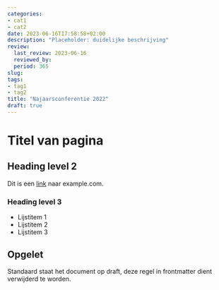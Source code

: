 ```yaml
---
categories:
- cat1
- cat2
date: 2023-06-16T17:58:58+02:00
description: "Placeholder: duidelijke beschrijving"
review:
  last_review: 2023-06-16
  reviewed_by:
  period: 365
slug:
tags:
- tag1
- tag2
title: "Najaarsconferentie 2022"
draft: true
---
```


# Titel van pagina

## Heading level 2

Dit is een [link](https://example.com/) naar example.com.

### Heading level 3

* Lijstitem 1
* Lijstitem 2
* Lijstitem 3

## Opgelet

Standaard staat het document op draft, deze regel in frontmatter dient verwijderd te worden.

